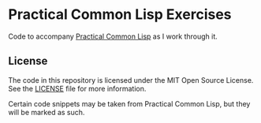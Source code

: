 # Practical Common Lisp Exercises

Code to accompany [Practical Common Lisp](http://www.gigamonkeys.com/book/) as I
work through it.

## License

The code in this repository is licensed under the MIT Open Source License. See
the [LICENSE](/LICENSE.md) file for more information.

Certain code snippets may be taken from Practical Common Lisp, but they will be
marked as such.
